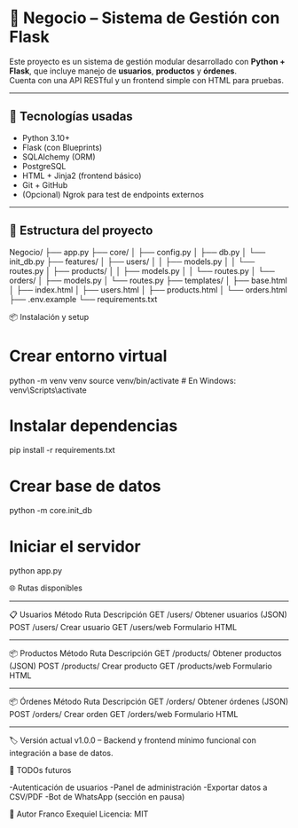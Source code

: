 # 🛒 Negocio – Sistema de Gestión con Flask

Este proyecto es un sistema de gestión modular desarrollado con **Python + Flask**, que incluye manejo de **usuarios**, **productos** y **órdenes**.  
Cuenta con una API RESTful y un frontend simple con HTML para pruebas.

---

## 🚀 Tecnologías usadas

- Python 3.10+
- Flask (con Blueprints)
- SQLAlchemy (ORM)
- PostgreSQL
- HTML + Jinja2 (frontend básico)
- Git + GitHub
- (Opcional) Ngrok para test de endpoints externos

---

## 📂 Estructura del proyecto
Negocio/ 
├── app.py 
├── core/ 
│ ├── config.py 
│ ├── db.py 
│ └── init_db.py 
├── features/ 
│ ├── users/ 
│ │ ├── models.py 
│ │ └── routes.py 
│ ├── products/ 
│ │ ├── models.py 
│ │ └── routes.py 
│ └── orders/ 
│ ├── models.py 
│ └── routes.py 
├── templates/ 
│ ├── base.html 
│ ├── index.html 
│ ├── users.html 
│ ├── products.html 
│ └── orders.html 
├── .env.example 
└── requirements.txt



📦 Instalación y setup
# Crear entorno virtual
python -m venv venv
source venv/bin/activate  # En Windows: venv\Scripts\activate

# Instalar dependencias
pip install -r requirements.txt

# Crear base de datos
python -m core.init_db

# Iniciar el servidor
python app.py




🌐 Rutas disponibles
_______________________________________________________________
📋 Usuarios
Método	  Ruta	         Descripción
GET	      /users/	       Obtener usuarios (JSON)
POST	    /users/	       Crear usuario
GET	      /users/web     Formulario HTML
_______________________________________________________________
📦 Productos
Método	      Ruta	          Descripción
GET	          /products/	    Obtener productos (JSON)
POST	        /products/	    Crear producto
GET	          /products/web	  Formulario HTML
_______________________________________________________________
📦 Órdenes
Método	       Ruta	          Descripción
GET	           /orders/	      Obtener órdenes (JSON)
POST	         /orders/	      Crear orden
GET	           /orders/web	  Formulario HTML
_______________________________________________________________


🏷️ Versión actual
v1.0.0 – Backend y frontend mínimo funcional con integración a base de datos.

📌 TODOs futuros

-Autenticación de usuarios
-Panel de administración
-Exportar datos a CSV/PDF
-Bot de WhatsApp (sección en pausa)

👤 Autor
Franco Exequiel
Licencia: MIT
